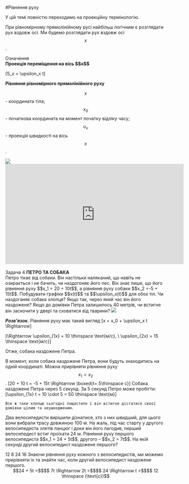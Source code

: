 #Рівняння руху

У цiй темi повнiстю переходимо на проекцiйну термiнологiю.


При рiвномiрному прямолiнiйному русi найбiльш логiчним є розглядати рух вздовж осі. Ми будемо розглядати рух вздовж осі $$x$$.

<div class="eoz-wrap">
<span class="eoz">Означення</span>
<div class="eoz-text">
<b>Проекцiя перемiщення на вiсь $$x$$</b></br>

\[S_x = \upsilon_x t\]

<b>Рiвняння рiвномiрного прямолiнiйного руху</b></br>

$$x$$ - координата тіла;</br>
$$x_0$$ - початкова координата на момент початку відліку часу;</br>
$$\upsilon_x$$ - проекцiя швидкостi на вiсь $$x$$.
</div>
</div>

<img src="https://rawgit.com/chudaol/ed-era-book-physics/master/images/chapter_1/13.svg" class="image"/>

<div class="fluidMedia">
<iframe width="560" height="315" src="https://www.youtube.com/embed/8q8XbaEuHZA" frameborder="0" allowfullscreen></iframe>
</div>
<div class="popup">
</div>

<br>

<div class="task-wrap">
<span class="task">Задача 4</span> <b>ПЕТРО ТА СОБАКА</b>
<div class="task-text">
Петро тiкає вiд собаки. Вiн настiльки наляканий, що навiть не озирається i не бачить, чи наздогоняє його пес. Вiн знає лише, що його рiвняння руху $$x_1 = 20 + 10t$$, а рiвняння руху собаки $$x_2 =-5 + 15t$$. Побудувати графiки $$x(t)$$ та $$\upsilon_x(t)$$ для обох тiл. Чи наздоганяє собака хлопця? Якщо так, через який час вiн його наздожене? Якщо до домiвки Петра залишилось 40 метрiв, чи встигне вiн заскочити у дверi та сховатися вiд тварини?


<img src="https://rawgit.com/chudaol/ed-era-book-physics/master/images/chapter_1/14.svg" class="image"/>

<b><i>Розв'язок.</b></i>  Рiвняння руху має такий вигляд
\[x = x_0 + \upsilon_x t \Rightarrow\]

\[\Rightarrow \upsilon_{1x} = 10 \thinspace \text{м/с}, \ \upsilon_{2x} = 15 \thinspace \text{м/с}\]

Отже, собака наздожене Петра.</br>
<p> </p>

В момент, коли собака наздожене Петра, вони будуть знаходитись на однiй координатi. Можна прирiвняти рiвняння руху $$x_1 = x_2$$.
	\[20 + 10 t = -5 + 15t \Rightarrow \boxed{t= 5\thinspace c}\]
	Собака наздожене Петра через 5 секунд. За 5 секунд Петро може пробiгти:
	\[\upsilon_{1x} t = 10 \cdot 5 = 50 \thinspace \text{м}\]
	
	Все ж таки хлопцю сьогоднi пощастило i вiн встигне дiстатися своєї домiвки цiлим та неушкодженим.

</div>
</div>

<quiz correctLabel="correct!" incorrectLabel="incorrect!" checkLabel="check ansert">
<question>
<p>Два велосипедисти вирішили дізнатися, хто з них швидший, для цього вони вибрали трасу довжиною 100 м. На жаль, під час старту у другого велосипедиста злетів ланцюг і доки він його лагодив, перший велосипедист встиг проїхати 24 м. Рівняння руху першого велосипедиста $$x_1 = 24 + 5t$$, другого – $$x_2 = 7t$$. На якій секунді другий велосипедист наздожене першого?</p>
<answer correct>12</answer>
<answer>8</answer>
<answer>24</answer>
<answer>16</answer>
<explanation>
Знаючи рівняння руху кожного з велосипедистів, ми можемо прирівняти їх та знайти час, коли другий велосипедист наздожене першого.
<div align="center">$$24 + 5t =$$$$ 7t \Rightarrow 2t =$$$$ 24 \Rightarrow t =$$$$ 12 \thinspace (\text{с})$$</div>
</explanation>
</question>
</quiz>
